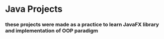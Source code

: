 # Java Projects
### these projects were made as a practice to learn JavaFX library and implementation of OOP paradigm
